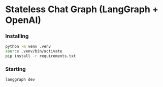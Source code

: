 # Stateless Chat Graph (LangGraph + OpenAI)

### Installing

```bash
python -m venv .venv
source .venv/bin/activate  
pip install -r requirements.txt
```


### Starting

```bash
langgraph dev
```